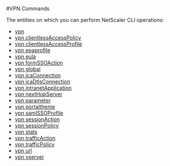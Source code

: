 #VPN Commands

The entities on which you can perform NetScaler CLI operations:
<ul><li><a href="../../vpn/vpn/vpn">vpn</a></li><li><a href="../../vpn/vpn-clientlessaccesspolicy/vpn-clientlessaccesspolicy">vpn clientlessAccessPolicy</a></li><li><a href="../../vpn/vpn-clientlessaccessprofile/vpn-clientlessaccessprofile">vpn clientlessAccessProfile</a></li><li><a href="../../vpn/vpn-epaprofile/vpn-epaprofile">vpn epaprofile</a></li><li><a href="../../vpn/vpn-eula/vpn-eula">vpn eula</a></li><li><a href="../../vpn/vpn-formssoaction/vpn-formssoaction">vpn formSSOAction</a></li><li><a href="../../vpn/vpn-global/vpn-global">vpn global</a></li><li><a href="../../vpn/vpn-icaconnection/vpn-icaconnection">vpn icaConnection</a></li><li><a href="../../vpn/vpn-icadtlsconnection/vpn-icadtlsconnection">vpn icaDtlsConnection</a></li><li><a href="../../vpn/vpn-intranetapplication/vpn-intranetapplication">vpn intranetApplication</a></li><li><a href="../../vpn/vpn-nexthopserver/vpn-nexthopserver">vpn nextHopServer</a></li><li><a href="../../vpn/vpn-parameter/vpn-parameter">vpn parameter</a></li><li><a href="../../vpn/vpn-portaltheme/vpn-portaltheme">vpn portaltheme</a></li><li><a href="../../vpn/vpn-samlssoprofile/vpn-samlssoprofile">vpn samlSSOProfile</a></li><li><a href="../../vpn/vpn-sessionaction/vpn-sessionaction">vpn sessionAction</a></li><li><a href="../../vpn/vpn-sessionpolicy/vpn-sessionpolicy">vpn sessionPolicy</a></li><li><a href="../../vpn/vpn-stats/vpn-stats">vpn stats</a></li><li><a href="../../vpn/vpn-trafficaction/vpn-trafficaction">vpn trafficAction</a></li><li><a href="../../vpn/vpn-trafficpolicy/vpn-trafficpolicy">vpn trafficPolicy</a></li><li><a href="../../vpn/vpn-url/vpn-url">vpn url</a></li><li><a href="../../vpn/vpn-vserver/vpn-vserver">vpn vserver</a></li></ul>



